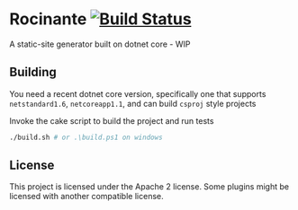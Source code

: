 # Rocinante [![Build Status](https://travis-ci.org/nlowe/Rocinante.svg?branch=master)](https://travis-ci.org/nlowe/Rocinante)
A static-site generator built on dotnet core - WIP

## Building
You need a recent dotnet core version, specifically one that supports
`netstandard1.6`, `netcoreapp1.1`, and can build `csproj` style projects

Invoke the cake script to build the project and run tests

```bash
./build.sh # or .\build.ps1 on windows
```

## License
This project is licensed under the Apache 2 license. Some plugins might be
licensed with another compatible license.